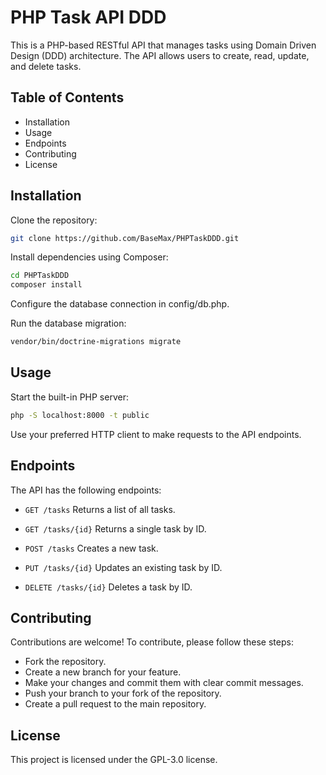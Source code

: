 # PHP Task API DDD

This is a PHP-based RESTful API that manages tasks using Domain Driven Design (DDD) architecture. The API allows users to create, read, update, and delete tasks.

## Table of Contents
- Installation
- Usage
- Endpoints
- Contributing
- License

## Installation

Clone the repository:

```bash
git clone https://github.com/BaseMax/PHPTaskDDD.git
```

Install dependencies using Composer:

```bash
cd PHPTaskDDD
composer install
```

Configure the database connection in config/db.php.

Run the database migration:
```bash
vendor/bin/doctrine-migrations migrate
```

## Usage

Start the built-in PHP server:

```bash
php -S localhost:8000 -t public
```

Use your preferred HTTP client to make requests to the API endpoints.

## Endpoints

The API has the following endpoints:

- `GET /tasks`
Returns a list of all tasks.

- `GET /tasks/{id}`
Returns a single task by ID.

- `POST /tasks`
Creates a new task.

- `PUT /tasks/{id}`
Updates an existing task by ID.

- `DELETE /tasks/{id}`
Deletes a task by ID.

## Contributing

Contributions are welcome! To contribute, please follow these steps:

- Fork the repository.
- Create a new branch for your feature.
- Make your changes and commit them with clear commit messages.
- Push your branch to your fork of the repository.
- Create a pull request to the main repository.

## License

This project is licensed under the GPL-3.0 license.
